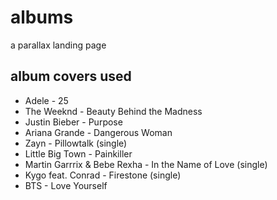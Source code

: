 # albums
a parallax landing page
## album covers used
- Adele - 25
- The Weeknd - Beauty Behind the Madness
- Justin Bieber - Purpose
- Ariana Grande - Dangerous Woman
- Zayn - Pillowtalk (single)
- Little Big Town - Painkiller
- Martin Garrrix & Bebe Rexha - In the Name of Love (single)
- Kygo feat. Conrad - Firestone (single)
- BTS - Love Yourself
